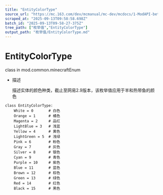 ```yaml
---
title: "EntityColorType"
source_url: "https://mc.163.com/dev/mcmanual/mc-dev/mcdocs/1-ModAPI-beta/%E6%9E%9A%E4%B8%BE%E5%80%BC/EntityColorType.html?catalog=1"
scraped_at: "2025-09-13T09:58:58.698Z"
batch_id: "2025-09-13T09-58-27-375Z"
tree_path: ["枚举值","EntityColorType"]
output_path: "枚举值/EntityColorType.md"
---
```


#  EntityColorType

class in mod.common.minecraftEnum

*   描述
    
    描述实体的颜色种类，截止至网易2.9版本，该枚举值应用于羊和热带鱼的颜色
    

```
class EntityColorType:
	White = 0  		# 白色
	Orange = 1  	# 橘色
	Magenta = 2  	# 品红
	LightBlue = 3  	# 浅蓝
	Yellow = 4 		# 黄色
	LightGreen = 5  # 浅绿
	Pink = 6  		# 粉色
	Gray = 7 		# 灰色
	Silver = 8  	# 银色
	Cyan = 9  		# 青色
	Purple = 10  	# 紫色
	Blue = 11  		# 蓝色
	Brown = 12 		# 棕色
	Green = 13  	# 绿色
	Red = 14  		# 红色
	Black = 15  	# 黑色


```